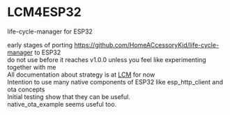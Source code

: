 # LCM4ESP32
life-cycle-manager for ESP32

early stages of porting https://github.com/HomeACcessoryKid/life-cycle-manager to ESP32  
do not use before it reaches v1.0.0 unless you feel like experimenting together with me  
All documentation about strategy is at [LCM](https://github.com/HomeACcessoryKid/life-cycle-manager) for now  
Intention to use many native components of ESP32 like esp_http_client and ota concepts  
Initial testing show that they can be useful.  
native_ota_example seems useful too.

